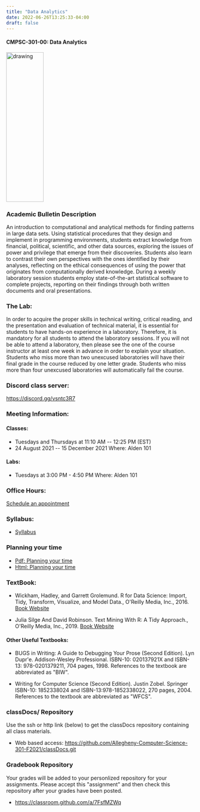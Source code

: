 ```yaml
---
title: "Data Analytics"
date: 2022-06-26T13:25:33-04:00
draft: false
---
```

#### CMPSC-301-00: Data Analytics


<img src="/images/dataanalytics/volcano.png" alt="drawing" width="100" height="400"/>


### Academic Bulletin Description
An introduction to computational and analytical methods for finding patterns in large data sets. Using statistical procedures that they design and implement in programming environments, students extract knowledge from financial, political, scientific, and other data sources, exploring the issues of power and privilege that emerge from their discoveries. Students also learn to contrast their own perspectives with the ones identified by their analyses, reflecting on the ethical consequences of using the power that originates from computationally derived knowledge. During a weekly laboratory session students employ state-of-the-art statistical software to complete projects, reporting on their findings through both written documents and oral presentations.

### The Lab:
In order to acquire the proper skills in technical writing, critical reading, and the presentation and evaluation of technical material, it is essential for students to have hands-on experience in a laboratory. Therefore, it is mandatory for all students to attend the laboratory sessions. If you will not be able to attend a laboratory, then please see the one of the course instructor at least one week in advance in order to explain your situation. Students who miss more than two unexcused laboratories will have their final grade in the course reduced by one letter grade. Students who miss more than four unexcused laboratories will automatically fail the course.

### Discord class server:
https://discord.gg/vsntc3R7


### Meeting Information:
#### Classes:
+ Tuesdays and Thursdays at 11:10 AM -- 12:25 PM (EST)
+ 24 August 2021 -- 15 December 2021
Where: Alden 101

#### Labs:
+ Tuesdays at 3:00 PM - 4:50 PM
Where: Alden 101

### Office Hours:
[Schedule an appointment](/about/)

### Syllabus:
+ [Syllabus](/images/dataanalytics/syllabus/syllabus_cs301.pdf)

### Planning your time
+ [Pdf: Planning your time](/images/dataanalytics/schedule_cs301_fall2021.pdf)
+ [Html: Planning your time](/images/dataanalytics/schedule_cs301_fall2021.html)



### TextBook:
+ Wickham, Hadley, and Garrett Grolemund. R for Data Science: Import, Tidy, Transform, Visualize, and Model Data., O'Reilly Media, Inc., 2016.
[Book Website](https://r4ds.had.co.nz/)

+ Julia Silge And David Robinson. Text Mining With R: A Tidy Approach., O'Reilly Media, Inc., 2019.
[Book Website](https://www.tidytextmining.com/)

#### Other Useful Textbooks:
+ BUGS in Writing: A Guide to Debugging Your Prose (Second Edition). Lyn Dupr\'e. Addison-Wesley Professional. ISBN-10: 020137921X and ISBN-13: 978-0201379211, 704 pages, 1998. References to the textbook are abbreviated as "BIW".

+ Writing for Computer Science (Second Edition). Justin Zobel. Springer ISBN-10: 1852338024 and ISBN-13:978-1852338022, 270 pages, 2004. References to the textbook are abbreviated as "WFCS".




### classDocs/ Repository
Use the ssh or http link (below) to get the classDocs repository containing all class materials.

+ Web based access: https://github.com/Allegheny-Computer-Science-301-F2021/classDocs.git

### Gradebook Repository
Your grades will be added to your personlized repository for your assignments. Please accept this "assignment" and then check this repository after your grades have been posted.

+ https://classroom.github.com/a/7FsfMZWq
